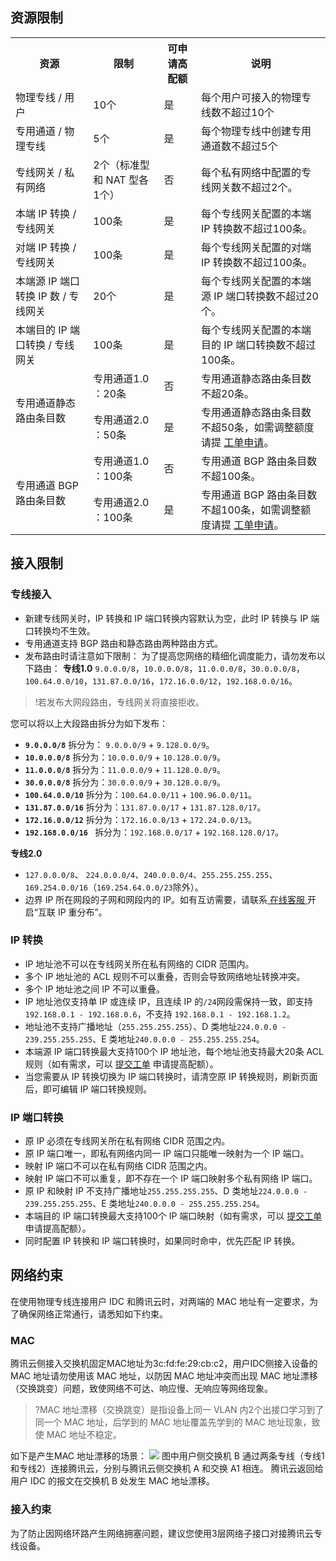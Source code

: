 ## 资源限制
<table>
<tr>
<th>资源</th>
<th>限制</th>
<th>可申请高配额</th>
<th>说明</th>
</tr>
<tr>
<td>物理专线 / 用户</th>
<td>10个</th>
<td>是</th>
<td>每个用户可接入的物理专线数不超过10个</th>
</tr>
<tr>
<td>专用通道 / 物理专线</th>
<td>5个</th>
<td>是</th>
<td>每个物理专线中创建专用通道数不超过5个</th>
</tr>
<tr>
<td>专线网关 / 私有网络</th>
<td>2个（标准型和 NAT 型各1个）</th>
<td>否</th>
<td>每个私有网络中配置的专线网关数不超过2个。</th>
</tr>
<tr>
<td>本端 IP 转换 / 专线网关 </th>
<td>100条</th>
<td>是</th>
<td>每个专线网关配置的本端 IP 转换数不超过100条。</th>
</tr>
<tr>
<td>对端 IP 转换 / 专线网关</th>
<td>100条</th>
<td>是</th>
<td>每个专线网关配置的对端 IP 转换数不超过100条。</th>
</tr>
<tr>
<td>本端源 IP 端口转换 IP 数 / 专线网关</th>
<td>20个</th>
<td>是</th>
<td>每个专线网关配置的本端源 IP 端口转换数不超过20个。</th>
</tr>
<tr>
<td>本端目的 IP 端口转换 / 专线网关</th>
<td>100条</th>
<td>是</th>
<td>每个专线网关配置的本端目的 IP 端口转换数不超过100条。</th>
</tr>
<tr>
<td rowspan="2">专用通道静态路由条目数</th>
<td>专用通道1.0 ：20条</th>
<td>否</th>
<td>专用通道静态路由条目数不超20条。</th>
</tr>
<tr>
<td>专用通道2.0 ：50条</th>
<td>是</th>
<td>专用通道静态路由条目数不超50条，如需调整额度请提 <a href="https://console.cloud.tencent.com/workorder/category">工单申请</a>。</th>
</tr>
<tr>
<td rowspan="2">专用通道 BGP 路由条目数</th>
<td>专用通道1.0 ：100条</th>
<td>否</th>
<td>专用通道 BGP 路由条目数不超100条。</th>
</tr>
<tr>
<td>专用通道2.0 ：100条</th>
<td>是 </th>
<td>专用通道 BGP 路由条目数不超100条，如需调整额度请提 <a href="https://console.cloud.tencent.com/workorder/category">工单申请</a>。</th>
</tr>
</table>


## 接入限制

### 专线接入
- 新建专线网关时，IP 转换和 IP 端口转换内容默认为空，此时 IP 转换与 IP 端口转换均不生效。
- 专用通道支持 BGP 路由和静态路由两种路由方式。
- 发布路由时请注意如下限制：
 为了提高您网络的精细化调度能力，请勿发布以下路由：
**专线1.0**
`9.0.0.0/8`，`10.0.0.0/8`，`11.0.0.0/8`，`30.0.0.0/8`，`100.64.0.0/10`，`131.87.0.0/16`，`172.16.0.0/12`，`192.168.0.0/16`。
>!若发布大网段路由，专线网关将直接拒收。
>
 您可以将以上大段路由拆分为如下发布：
  - <strong>`9.0.0.0/8`</strong>
拆分为： `9.0.0.0/9` + `9.128.0.0/9`。
 - <strong>`10.0.0.0/8`</strong>
拆分为：`10.0.0.0/9` + `10.128.0.0/9`。
 - <strong>`11.0.0.0/8`</strong>
拆分为：`11.0.0.0/9` + `11.128.0.0/9`。
 - <strong>`30.0.0.0/8`</strong>
拆分为：`30.0.0.0/9` + `30.128.0.0/9`。
 - <strong>`100.64.0.0/10`</strong>
拆分为：`100.64.0.0/11` + `100.96.0.0/11`。
 - <strong>`131.87.0.0/16`</strong>
拆分为：`131.87.0.0/17` + `131.87.128.0/17`。
 - <strong>`172.16.0.0/12`</strong>
拆分为：`172.16.0.0/13` + `172.24.0.0/13`。
 - <strong>`192.168.0.0/16 `</strong>
拆分为：`192.168.0.0/17` + `192.168.128.0/17`。

 **专线2.0**
 - `127.0.0.0/8`、 `224.0.0.0/4`、`240.0.0.0/4`、`255.255.255.255`、`169.254.0.0/16`（`169.254.64.0.0/23`除外）。
 - 边界 IP 所在网段的子网和网段内的 IP。如有互访需要，请联系[ 在线客服 ](https://cloud.tencent.com/online-service)开启“互联 IP 重分布”。



### IP 转换
- IP 地址池不可以在专线网关所在私有网络的 CIDR 范围内。
- 多个 IP 地址池的 ACL 规则不可以重叠，否则会导致网络地址转换冲突。
- 多个 IP 地址池之间 IP 不可以重叠。
- IP 地址池仅支持单 IP 或连续 IP，且连续 IP 的`/24`网段需保持一致，即支持 `192.168.0.1 - 192.168.0.6`，不支持 `192.168.0.1 - 192.168.1.2`。
- 地址池不支持广播地址（`255.255.255.255`）、D 类地址`224.0.0.0 - 239.255.255.255`、E 类地址`240.0.0.0 - 255.255.255.254`。
- 本端源 IP 端口转换最大支持100个 IP 地址池，每个地址池支持最大20条 ACL 规则（如有需求，可以 [提交工单](https://console.cloud.tencent.com/workorder/category) 申请提高配额）。
- 当您需要从 IP 转换切换为 IP 端口转换时，请清空原 IP 转换规则，刷新页面后，即可编辑 IP 端口转换规则。

### IP 端口转换
- 原 IP 必须在专线网关所在私有网络 CIDR 范围之内。
- 原 IP 端口唯一，即私有网络内同一 IP 端口只能唯一映射为一个 IP 端口。
- 映射 IP 端口不可以在私有网络 CIDR 范围之内。
- 映射 IP 端口不可以重复，即不存在一个 IP 端口映射多个私有网络 IP 端口。
- 原 IP 和映射 IP 不支持广播地址`255.255.255.255`、D 类地址`224.0.0.0 - 239.255.255.255`、E 类地址`240.0.0.0 - 255.255.255.254`。
- 本端目的 IP 端口转换最大支持100个 IP 端口映射（如有需求，可以 [提交工单](https://console.cloud.tencent.com/workorder/category) 申请提高配额）。
- 同时配置 IP 转换和 IP 端口转换时，如果同时命中，优先匹配 IP 转换。

## 网络约束
在使用物理专线连接用户 IDC 和腾讯云时，对两端的 MAC 地址有一定要求，为了确保网络正常通行，请悉知如下约束。

### MAC
腾讯云侧接入交换机固定MAC地址为3c:fd:fe:29:cb:c2，用户IDC侧接入设备的 MAC 地址请勿使用该 MAC 地址，以防因 MAC 地址冲突而出现 MAC 地址漂移（交换跳变）问题，致使网络不可达、响应慢、无响应等网络现象。
>?MAC 地址漂移（交换跳变）是指设备上同一 VLAN 内2个出接口学习到了同一个 MAC 地址，后学到的 MAC 地址覆盖先学到的 MAC 地址现象，致使 MAC 地址不稳定。

如下是产生MAC 地址漂移的场景：
![](https://main.qcloudimg.com/raw/f34edad90946a0656a379f8fbeb5ff9e.png)
图中用户侧交换机 B 通过两条专线（专线1和专线2）连接腾讯云，分别与腾讯云侧交换机 A 和交换 A1 相连。
腾讯云返回给用户 IDC 的报文在交换机 B 处发生 MAC 地址漂移。


### 接入约束
为了防止因网络环路产生网络拥塞问题，建议您使用3层网络子接口对接腾讯云专线设备。
